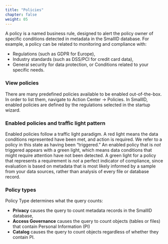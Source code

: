 ```yaml
---
title: "Policies"
chapter: false
weight: 05
---
```


A policy is a named business rule, designed to alert the policy owner of specific conditions detected in metadata in the SmallID database.
For example, a policy can be related to monitoring and compliance with:

- Regulations (such as GDPR for Europe),
- Industry standards (such as DSS/PCI for credit card data),
- General security for data protection, or Conditions related to your specific needs.


### View policies
There are many predefined policies available to be enabled out-of-the-box. In order to list them, navigate to Action Center -> Policies.
In SmallID, enabled policies are defined by the regulations selected in the startup wizard.

### Enabled policies and traffic light pattern
Enabled policies follow a traffic light paradigm.  A red light means the data conditions represented have been met, and action is required.  We refer to a policy in this state as having been “triggered.”  An enabled policy that is *not* triggered appears with a green light, which means data conditions that might require attention have not been detected.  A green light for a policy that represents a requirement is *not* a perfect indicator of compliance, since evaluation is based on metadata that is most likely informed by a sample from your data sources, rather than analysis of every file or database record.

### Policy types
Policy Type determines what the query counts:

- __Privacy__ causes the query to count metadata records in the SmallID database,
- __Access Governance__ causes the query to count objects (tables or files) that contain Personal Information (PI)
- __Catalog__ causes the query to count objects regardless of whether they contain PI.
